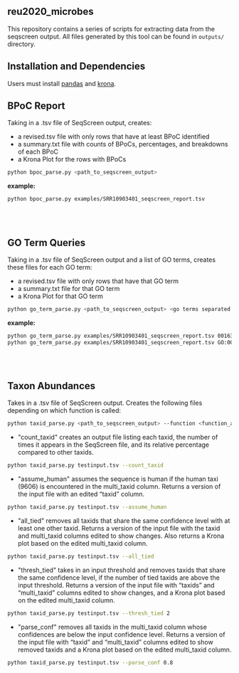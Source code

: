 ## reu2020_microbes

This repository contains a series of scripts for extracting data from the seqscreen output.
All files generated by this tool can be found in `outputs/` directory.

## Installation and Dependencies

Users must install [pandas](https://pandas.pydata.org/pandas-docs/stable/getting_started/install.html) 
and [krona](https://github.com/marbl/Krona/wiki/Installing).


## BPoC Report

Taking in a .tsv file of SeqScreen output, creates:
- a revised.tsv file with only rows that have at least BPoC identified
- a summary.txt file with counts of BPoCs, percentages, and breakdowns of each BPoC
- a Krona Plot for the rows with BPoCs


```bash
python bpoc_parse.py <path_to_seqscreen_output>
```

**example:**
```bash
python bpoc_parse.py examples/SRR10903401_seqscreen_report.tsv
```

<br/><br/>


## GO Term Queries

Taking in a .tsv file of SeqScreen output and a list of GO terms, creates
these files for each GO term:
- a revised.tsv file with only rows that have that GO term
- a summary.txt file for that GO term
- a Krona Plot for that GO term

```bash
python go_term_parse.py <path_to_seqscreen_output> <go terms separated by spaces>
```

**example:**
```bash
python go_term_parse.py examples/SRR10903401_seqscreen_report.tsv 0016310 0016032 0003824
python go_term_parse.py examples/SRR10903401_seqscreen_report.tsv GO:0016310 GO:0016032 
```

<br/><br/>


## Taxon Abundances

Takes in a .tsv file of SeqScreen output. Creates the following files depending on which function is called: 
```bash
python taxid_parse.py <path_to_seqscreen_output> --function <function_attributes(ifany)>
```
- "count_taxid" creates an output file listing each taxid, the number of times it appears in the SeqScreen file, and its relative percentage compared to other taxids. 
```bash
python taxid_parse.py testinput.tsv --count_taxid
```
- "assume_human" assumes the sequence is human if the human taxi (9606) is encountered in the multi_taxid column. Returns a version of the input file with an edited “taxid” column.
```bash
python taxid_parse.py testinput.tsv --assume_human
```
- "all_tied" removes all taxids that share the same confidence level with at least one other taxid. Returns a version of the input file with the taxid and multi_taxid columns edited to show changes. Also returns a Krona plot based on the edited multi_taxid column.
```bash
python taxid_parse.py testinput.tsv --all_tied
```
- "thresh_tied" takes in an input threshold and removes taxids that share the same confidence level, if the number of tied taxids are above the input threshold. Returns a version of the input file with “taxids” and “multi_taxid” columns edited to show changes, and a Krona plot based on the edited multi_taxid column.
```bash
python taxid_parse.py testinput.tsv --thresh_tied 2
```
- "parse_conf" removes all taxids in the multi_taxid column whose confidences are below the input confidence level. Returns a version of the input file with “taxid” and “multi_taxid” columns edited to show removed taxids and a Krona plot based on the edited multi_taxid column.
```bash
python taxid_parse.py testinput.tsv --parse_conf 0.8
```
